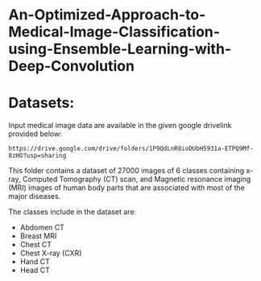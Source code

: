 # An-Optimized-Approach-to-Medical-Image-Classification-using-Ensemble-Learning-with-Deep-Convolution

# **Datasets:**

Input medical image data are available in the given google drivelink provided below:
  
    https://drive.google.com/drive/folders/1P9QdLnR8ioDUbH5931a-ETPQ9Mf-8zHO?usp=sharing
      
  This folder contains a  dataset of 27000 images of 6 classes containing x-ray, Computed Tomography (CT) scan, and Magnetic resonance imaging (MRI)
images of human body parts that are associated with most of the major diseases.

   The classes include in the dataset are:
* Abdomen CT
* Breast MRI
* Chest CT 
*  Chest X-ray (CXR)
*  Hand CT
*  Head CT
      
      
